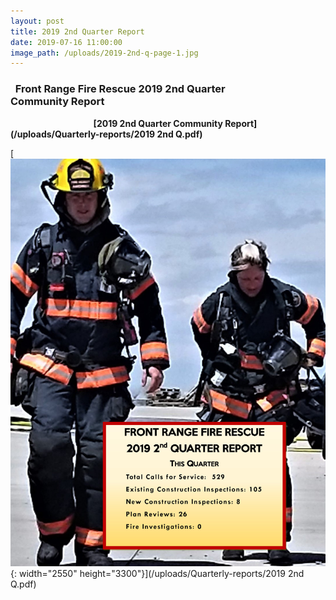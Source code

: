 ```yaml
---
layout: post
title: 2019 2nd Quarter Report
date: 2019-07-16 11:00:00
image_path: /uploads/2019-2nd-q-page-1.jpg
---
```


### &nbsp; Front Range Fire Rescue 2019 2nd Quarter&nbsp; &nbsp; &nbsp; &nbsp; &nbsp; &nbsp; &nbsp; &nbsp; &nbsp; &nbsp; &nbsp; &nbsp; &nbsp; &nbsp; Community Report

**&nbsp; &nbsp; &nbsp; &nbsp; &nbsp; &nbsp; &nbsp; &nbsp; &nbsp; &nbsp; &nbsp; &nbsp; &nbsp; &nbsp; &nbsp; &nbsp; &nbsp; &nbsp; &nbsp; &nbsp; [2019 2nd Quarter Community Report](/uploads/Quarterly-reports/2019 2nd Q.pdf)**

[![](/uploads/2019-2nd-q-page-1.jpg){: width="2550" height="3300"}](/uploads/Quarterly-reports/2019 2nd Q.pdf)

&nbsp;